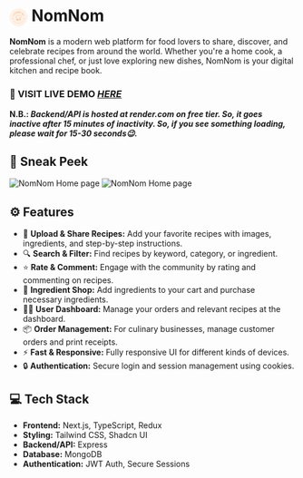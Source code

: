# <img src="client/public/favicon.svg" alt="NomNom Logo" height="32" width="32" style="vertical-align: middle;"> NomNom

**NomNom** is a modern web platform for food lovers to share, discover, and celebrate recipes from around the world. Whether you're a home cook, a professional chef, or just love exploring new dishes, NomNom is your digital kitchen and recipe book.

### 🚀 VISIT LIVE DEMO _[HERE](https://nomnom.vercel.app/)_

**N.B.: _Backend/API is hosted at render.com on free tier. So, it goes inactive after 15 minutes of inactivity. So, if you see something loading, please wait for 15-30 seconds😉._**

## 👀 Sneak Peek

<img src="client/public/nomnom-recipes.png" alt="NomNom Home page">
<img src="client/public/nomnom-shop.png" alt="NomNom Home page">

## ⚙️ Features

- 📝 **Upload & Share Recipes:** Add your favorite recipes with images, ingredients, and step-by-step instructions.
- 🔍 **Search & Filter:** Find recipes by keyword, category, or ingredient.
- ⭐ **Rate & Comment:** Engage with the community by rating and commenting on recipes.
- 🛒 **Ingredient Shop:** Add ingredients to your cart and purchase necessary ingredients.
- 🧑‍🍳 **User Dashboard:** Manage your orders and relevant recipes at the dashboard.
- 📦 **Order Management:** For culinary businesses, manage customer orders and print receipts.
- ⚡ **Fast & Responsive:** Fully responsive UI for different kinds of devices.
- 🔒 **Authentication:** Secure login and session management using cookies.

## 💻 Tech Stack

- **Frontend:** Next.js, TypeScript, Redux
- **Styling:** Tailwind CSS, Shadcn UI
- **Backend/API:** Express
- **Database:** MongoDB
- **Authentication:** JWT Auth, Secure Sessions

